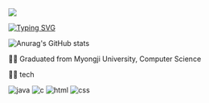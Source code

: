 <img src="https://capsule-render.vercel.app/api?type=waving&color=B2E0DF&height=200&section=header&text=I'm%20EunBi&fontSize=65&fontAlignY=35&fontColor=ffffff" />

<a href="https://git.io/typing-svg"><img src="https://readme-typing-svg.demolab.com?font=Fira+Code&weight=500&pause=1000&color=6BC7BE&random=false&width=435&lines=hello!+my+name+is+eunbi;nice+meet+you+%3A)" alt="Typing SVG" /></a>

![Anurag's GitHub stats](https://github-readme-stats.vercel.app/api?username=ibnuena&hide=contribs,prs&show_icons=true&title_color=6BC7BE&bg_color=ffffff&icon_color=FFF502&border_color=D4F7ED)

👩‍🎓 Graduated from Myongji University, Computer Science


👩‍💻 tech

![java](https://img.shields.io/badge/Java-ED8B00?style=for-the-badge&logo=openjdk&logoColor=white) ![c](https://img.shields.io/badge/C-00599C?style=for-the-badge&logo=c&logoColor=white) ![html](https://img.shields.io/badge/HTML5-E34F26?style=for-the-badge&logo=html5&logoColor=white) ![css](https://img.shields.io/badge/CSS-239120?&style=for-the-badge&logo=css3&logoColor=white)



<!--
**ibnuena/ibnuena** is a ✨ _special_ ✨ repository because its `README.md` (this file) appears on your GitHub profile.
💻👩‍💻
Here are some ideas to get you started:

- 🔭 I’m currently working on ...
- 🌱 I’m currently learning ...
- 👯 I’m looking to collaborate on ...
- 🤔 I’m looking for help with ...
- 💬 Ask me about ...
- 📫 How to reach me: ...
- 😄 Pronouns: ...
- ⚡ Fun fact: ...
-->
